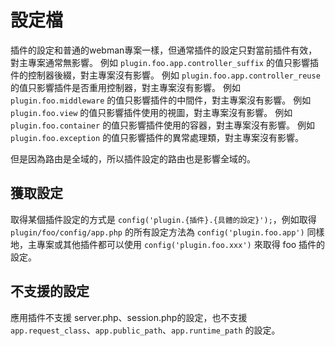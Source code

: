 # 設定檔

插件的設定和普通的webman專案一樣，但通常插件的設定只對當前插件有效，對主專案通常無影響。
例如 `plugin.foo.app.controller_suffix` 的值只影響插件的控制器後綴，對主專案沒有影響。
例如 `plugin.foo.app.controller_reuse` 的值只影響插件是否重用控制器，對主專案沒有影響。
例如 `plugin.foo.middleware` 的值只影響插件的中間件，對主專案沒有影響。
例如 `plugin.foo.view` 的值只影響插件使用的視圖，對主專案沒有影響。
例如 `plugin.foo.container` 的值只影響插件使用的容器，對主專案沒有影響。
例如 `plugin.foo.exception` 的值只影響插件的異常處理類，對主專案沒有影響。

但是因為路由是全域的，所以插件設定的路由也是影響全域的。

## 獲取設定
取得某個插件設定的方式是 `config('plugin.{插件}.{具體的設定}');`，例如取得 `plugin/foo/config/app.php` 的所有設定方法為 `config('plugin.foo.app')`
同樣地，主專案或其他插件都可以使用 `config('plugin.foo.xxx')` 來取得 foo 插件的設定。

## 不支援的設定
應用插件不支援 server.php、session.php的設定，也不支援 `app.request_class`、`app.public_path`、`app.runtime_path` 的設定。
